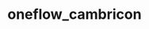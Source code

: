 # oneflow_cambricon <br>                                                                                      

